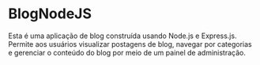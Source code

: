 # BlogNodeJS
 Esta é uma aplicação de blog construída usando Node.js e Express.js. Permite aos usuários visualizar postagens de blog, navegar por categorias e gerenciar o conteúdo do blog por meio de um painel de administração.
